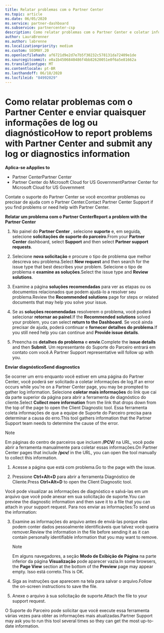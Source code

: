 ```yaml
---
title: Relatar problemas com o Partner Center
ms.topic: article
ms.date: 06/05/2020
ms.service: partner-dashboard
ms.subservice: partnercenter-csp
description: Como relatar problemas com o Partner Center e coletar informações de diagnóstico para nossa equipe de suporte.
author: LauraBrenner
ms.author: labrenne
ms.localizationpriority: medium
ms.custom: SEOMAY.20
ms.openlocfilehash: af6721d9e2d7e7b5f30232c578131da72409e1de
ms.sourcegitcommit: e0a1b4506840486f4bb82620051e0f6a5e81662a
ms.translationtype: MT
ms.contentlocale: pt-BR
ms.lasthandoff: 06/18/2020
ms.locfileid: "84992029"
---
```

# <a name="how-to-report-problems-with-partner-center-and-submit-any-log-or-diagnostics-information"></a><span data-ttu-id="58d3f-103">Como relatar problemas com o Partner Center e enviar quaisquer informações de log ou diagnóstico</span><span class="sxs-lookup"><span data-stu-id="58d3f-103">How to report problems with Partner Center and submit any log or diagnostics information</span></span>

<span data-ttu-id="58d3f-104">**Aplica-se a**</span><span class="sxs-lookup"><span data-stu-id="58d3f-104">**Applies to**</span></span>

- <span data-ttu-id="58d3f-105">Partner Center</span><span class="sxs-lookup"><span data-stu-id="58d3f-105">Partner Center</span></span>
- <span data-ttu-id="58d3f-106">Partner Center do Microsoft Cloud for US Government</span><span class="sxs-lookup"><span data-stu-id="58d3f-106">Partner Center for Microsoft Cloud for US Government</span></span>

<span data-ttu-id="58d3f-107">Contate o suporte do Partner Center se você encontrar problemas ou precisar de ajuda com o Partner Center.</span><span class="sxs-lookup"><span data-stu-id="58d3f-107">Contact Partner Center Support if you find problems or need help with Partner Center.</span></span>

<span data-ttu-id="58d3f-108">**Relatar um problema com o Partner Center**</span><span class="sxs-lookup"><span data-stu-id="58d3f-108">**Report a problem with the Partner Center**</span></span>

1. <span data-ttu-id="58d3f-109">No painel do **Partner Center** , selecione **suporte** e, em seguida, selecione **solicitações de suporte do parceiro**.</span><span class="sxs-lookup"><span data-stu-id="58d3f-109">From your **Partner Center** dashboard, select **Support** and then select **Partner support requests**.</span></span>

2. <span data-ttu-id="58d3f-110">Selecione **nova solicitação** e procure o tipo de problema que melhor descreva seu problema.</span><span class="sxs-lookup"><span data-stu-id="58d3f-110">Select **New request** and then search for the issue type that best describes your problem.</span></span> <span data-ttu-id="58d3f-111">Selecione o tipo de problema e **examine as soluções**.</span><span class="sxs-lookup"><span data-stu-id="58d3f-111">Select the issue type and **Review solutions**.</span></span>

3. <span data-ttu-id="58d3f-112">Examine a página **soluções recomendadas** para ver as etapas ou os documentos relacionados que podem ajudá-lo a resolver seu problema.</span><span class="sxs-lookup"><span data-stu-id="58d3f-112">Review the **Recommended solutions** page for steps or related documents that may help you solve your issue.</span></span>

4. <span data-ttu-id="58d3f-113">Se as **soluções recomendadas** resolverem o problema, você poderá selecionar **retornar ao painel**.</span><span class="sxs-lookup"><span data-stu-id="58d3f-113">If the **Recommended solutions** solved your problem, you can select **return to the Dashboard**.</span></span> <span data-ttu-id="58d3f-114">Se você ainda precisar de ajuda, poderá continuar e **fornecer detalhes do problema**.</span><span class="sxs-lookup"><span data-stu-id="58d3f-114">If you still need help you can continue and **Provide issue details**.</span></span>

5. <span data-ttu-id="58d3f-115">Preencha os **detalhes do problema** e **envie**.</span><span class="sxs-lookup"><span data-stu-id="58d3f-115">Complete the **issue details** and then **Submit**.</span></span> <span data-ttu-id="58d3f-116">Um representante do Suporte do Parceiro entrará em contato com você.</span><span class="sxs-lookup"><span data-stu-id="58d3f-116">A Partner Support representative will follow up with you.</span></span>

<span data-ttu-id="58d3f-117">**Enviar diagnóstico**</span><span class="sxs-lookup"><span data-stu-id="58d3f-117">**Send diagnostics**</span></span>

<span data-ttu-id="58d3f-118">Se ocorrer um erro enquanto você estiver em uma página do Partner Center, você poderá ser solicitado a coletar informações de log.</span><span class="sxs-lookup"><span data-stu-id="58d3f-118">If an error occurs while you're on a Partner Center page, you may be prompted to gather log information.</span></span> <span data-ttu-id="58d3f-119">Selecione **coletar mais informações** do link que cai da parte superior da página para abrir a ferramenta de diagnóstico do cliente.</span><span class="sxs-lookup"><span data-stu-id="58d3f-119">Select **Collect more information** from the link that drops down from the top of the page to open the Client Diagnostic tool.</span></span> <span data-ttu-id="58d3f-120">Essa ferramenta coleta informações de que a equipe de Suporte do Parceiro precisa para determinar a causa do erro.</span><span class="sxs-lookup"><span data-stu-id="58d3f-120">This tool gathers information that the Partner Support team needs to determine the cause of the error.</span></span> 

>[!NOTE]
><span data-ttu-id="58d3f-121">Em páginas do centro de parceiros que incluem **/PCV/** na URL, você pode abrir a ferramenta manualmente para coletar essas informações.</span><span class="sxs-lookup"><span data-stu-id="58d3f-121">On Partner Center pages that include **/pcv/** in the URL, you can open the tool manually to collect this information.</span></span>

1. <span data-ttu-id="58d3f-122">Acesse a página que está com problema.</span><span class="sxs-lookup"><span data-stu-id="58d3f-122">Go to the page with the issue.</span></span>

2. <span data-ttu-id="58d3f-123">Pressione **Ctrl+Alt+D** para abrir a ferramenta Diagnóstico de Cliente.</span><span class="sxs-lookup"><span data-stu-id="58d3f-123">Press **Ctrl+Alt+D** to open the Client Diagnostic tool.</span></span>

<span data-ttu-id="58d3f-124">Você pode visualizar as informações de diagnóstico e salvá-las em um arquivo que você pode anexar em sua solicitação de suporte.</span><span class="sxs-lookup"><span data-stu-id="58d3f-124">You can preview the diagnostic information and then save it to a file that you can attach in your support request.</span></span> <span data-ttu-id="58d3f-125">Para nos enviar as informações:</span><span class="sxs-lookup"><span data-stu-id="58d3f-125">To send us the information:</span></span>

3. <span data-ttu-id="58d3f-126">Examine as informações do arquivo antes de enviá-las porque elas podem conter dados pessoalmente identificáveis que talvez você queira remover.</span><span class="sxs-lookup"><span data-stu-id="58d3f-126">Review the information in the file before sending it as it can contain personally identifiable information that you may want to remove.</span></span> 

    >[!NOTE]
    ><span data-ttu-id="58d3f-127">Em alguns navegadores, a seção **Modo de Exibição de Página** na parte inferior da página **Visualização** pode aparecer vazia.</span><span class="sxs-lookup"><span data-stu-id="58d3f-127">In some browsers, the **Page View** section at the bottom of the **Preview** page may appear empty.</span></span> <span data-ttu-id="58d3f-128">Isso está correto.</span><span class="sxs-lookup"><span data-stu-id="58d3f-128">This is OK.</span></span>

4. <span data-ttu-id="58d3f-129">Siga as instruções que aparecem na tela para salvar o arquivo.</span><span class="sxs-lookup"><span data-stu-id="58d3f-129">Follow the on-screen instructions to save the file.</span></span>

5. <span data-ttu-id="58d3f-130">Anexe o arquivo à sua solicitação de suporte.</span><span class="sxs-lookup"><span data-stu-id="58d3f-130">Attach the file to your support request.</span></span>

<span data-ttu-id="58d3f-131">O Suporte do Parceiro pode solicitar que você execute essa ferramenta várias vezes para obter as informações mais atualizadas.</span><span class="sxs-lookup"><span data-stu-id="58d3f-131">Partner Support may ask you to run this tool several times so they can get the most up-to-date information.</span></span>

